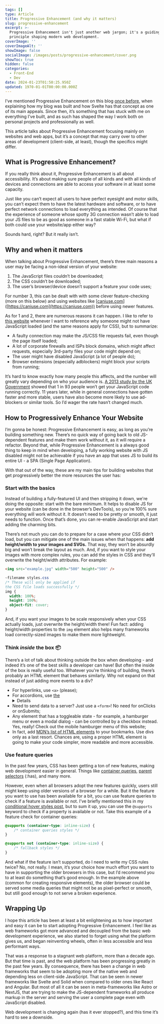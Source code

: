 ```yaml
---
tags: []
type: Article
title: Progressive Enhancement (and why it matters)
slug: progressive-enhancement
excerpt: >-
  Progressive Enhancement isn't just another web jargon; it's a guiding
  principle shaping modern web development.
coverImage: ''
coverImageAlt: ''
showImage: false
socialImage: /images/posts/progressive-enhancement/cover.png
showToc: true
hidden: false
categories:
  - Front-End
  - Dev
date: 2024-01-23T01:50:25.950Z
updated: 1970-01-01T00:00:00.000Z
---
```


I’ve mentioned Progressive Enhancement on this blog [once before](/blog-development-sveltekit), when explaining how my blog was built and how Svelte has that concept as one of its main appeals. Since then, it’s something that has stuck with me on everything I’ve built, and as such has shaped the way I work both on personal projects and professionally as well.

This article talks about Progressive Enhancement focusing mainly on websites and web apps, but it’s a concept that may carry over to other areas of development (client-side, at least), though the specifics might differ.

## What is Progressive Enhancement?

If you really think about it, Progressive Enhancement is all about accessibility. It’s about making sure people of all kinds and with all kinds of devices and connections are able to access your software in at least some capacity.

Just like you can’t expect all users to have perfect eyesight and motor skills, you can’t expect them to have the latest hardware and software, or to have perfect network connections to load everything as intended. Of course that the experience of someone whose spotty 3G connection wasn’t able to load your JS files to be as good as someone in a fast stable Wi-Fi, but what if both could use your website/app either way?

Sounds hard, right? But it really isn’t.

## Why and when it matters

When talking about Progressive Enhancement, there’s three main reasons a user may be facing a non-ideal version of your website:

1. The JavaScript files couldn’t be downloaded;
2. The CSS couldn’t be downloaded;
3. The user’s browser/device doesn’t support a feature your code uses;

For number 3, this can be dealt with with some clever feature-checking (more on this below) and using websites like \[[caniuse.com](http://caniuse.com)]\([https://caniuse.com](https://caniuse.com)) before using newer features.

As for 1 and 2, there are numerous reasons it can happen. I like to refer to [this website](https://www.kryogenix.org/code/browser/everyonehasjs.html) whenever I want to reference why someone might not have JavaScript loaded (and the same reasons apply for CSS), but to summarize:

* A faulty connection may make the JS/CSS file requests fail, even though the page itself loaded;
* A lot of corporate firewalls and ISPs block domains, which might affect requests, especially 3rd-party files your code might depend on;
* The user might have disabled JavaScript (a lot of people do);
* Browser extensions (especially adblockers) might block your scripts from running;

It’s hard to know exactly how many people this affects, and the number will greatly vary depending on who your audience is. [A 2013 study by the UK Government](https://gds.blog.gov.uk/2013/10/21/how-many-people-are-missing-out-on-javascript-enhancement/) showed that 1 in 93 people won’t get your JavaScript code running correctly. 11 years later, while in general connections have gotten faster and more stable, users have also become more likely to use ad-blockers or similar tools. So I’d wager the rate hasn’t changed much.

## How to Progressively Enhance Your Website

I’m gonna be honest: Progressive Enhancement is easy, as long as you’re building something new. There’s no quick way of going back to old JS-dependent features and make them work without it, as it will require a refactor. Beyond that, while Progressive Enhancement is a always good thing to keep in mind when developing, a fully working website with JS disabled might not be achievable if you have an app that uses JS to build its entire UI - a SPA (Single Page Application).

With that out of the way, these are my main tips for building websites that get progressively better the more resources the user has:

### Start with the basics

Instead of building a fully-featured UI and then stripping it down, we're doing the opposite: start with the bare minimum. It helps to disable JS for your website (can be done in the browser’s DevTools), so you’re 100% sure everything will work without it. It doesn’t need to be pretty or smooth, it just needs to function. Once that’s done, you can re-enable JavaScript and start adding the charming bits.

There’s not much you can do to prepare for a case where your CSS didn’t load, but you can mitigate one of the main issues when that happens: **add height/width to your images and SVGs.** That way, they won’t be absurdly big and won’t break the layout as much. And, if you want to style your images with more complex rules, you can add the styles in CSS and they'll overwrite the height/width attributes. For example:

```html
<img src="example.jpg" width="500" height="500" />
```

```css
~filename styles.css
/* These will only be applied if 
the CSS file loads successfully */
img {
  width: 100%;
  height: 100%;
  object-fit: cover;
}
```

And, if you want your images to be scale responsively when your CSS actually loads, just overwrite the height/width there! Fun fact: adding height/width properties to the `img` element also helps many frameworks load correctly-sized images to make them more lightweight.

### Think *inside* the box 📦

There’s a lot of talk about thinking outside the box when developing - and indeed it’s one of the best skills a developer can have! But often the inside of the box is really useful too. Whatever you're thinking of building, there’s probably an HTML element that behaves similarly. Why not expand on that instead of just adding more events to a div?

* For hyperlinks, use `<a>` (please);
* For accordions, use [the <details> element](https://developer.mozilla.org/en-US/docs/Web/HTML/Element/details);
* Need to send data to a server? Just use a `<form>`! No need for onClicks or onSubmits;
* Any element that has a toggleable state - for example, a hamburger menu or even a modal dialog - can be controlled by a checkbox instead. Yes, really! Check out the mobile hamburger menu of this website;
* In fact, add [MDN’s list of HTML elements](https://developer.mozilla.org/en-US/docs/Web/HTML/Element) to your bookmarks. Use divs only as a last resort. Chances are, using a proper HTML element is going to make your code simpler, more readable and more accessible.

### Use feature queries

In the past few years, CSS has been getting a ton of new features, making web development easier in general. Things like [container queries](/container-queries), [parent selectors](https://developer.mozilla.org/en-US/docs/Web/CSS/:has) (:has), and many more.

However, even when all browsers adopt the new features quickly, users still might keep using older versions of a browser for a while. But it the feature you want to use has been available for a bit, you can use feature queries to check if a feature is available or not. I’ve briefly mentioned this in my [conditional hover styles post](/css-hover-media-query), but to sum it up, you can use the `@supports` keyword to check if a property is available or not. Take this example of a feature check for container queries:

```css
@supports (container-type: inline-size) {
	/* container queries styles */
}

@supports not (container-type: inline-size) {
	/* fallback styles */
}
```

And what if the feature isn’t supported, do I need to write my CSS rules twice? No, not really. I mean, it’s your choice how much effort you want to have in supporting the older browsers in this case, but I’d recommend you to at least do something that’s good enough. In the example above (common for creating responsive elements), the older browser could be served some media queries that might not be as pixel-perfect or smooth, but still good enough to not serve a broken experience.

## Wrapping Up

I hope this article has been at least a bit enlightening as to how important and easy it can be to start adopting Progressive Enhancement. I feel like as web frameworks got more advanced and decoupled from the basic web development experience, we also started to forget using what the platform gives us, and began reinventing wheels, often in less accessible and less performant ways.

That was a response to a stagnant web platform, more than a decade ago. But that time is past, and the web platform has been progressing greatly in the past few years. By consequence, there has been a change in web frameworks that seem to be adopting more of the native web and depending less on client-side JavaScript. That can be seen in newer frameworks like Svelte and Solid when compared to older ones like React and Angular. But most of all it can be seen in meta-frameworks like Astro or NextJS, that are trying to make the JS-dependent frameworks all produce markup in the server and serving the user a complete page even with JavaScript disabled.

Web development is changing again (has it ever stopped?), and this time it’s hard to see a downside.
